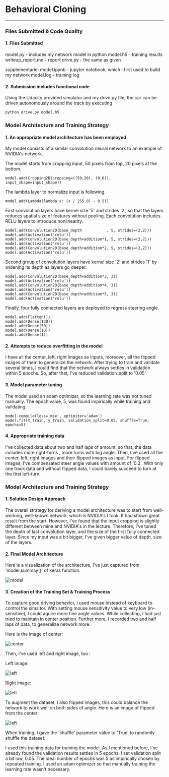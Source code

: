 # **Behavioral Cloning** 


---
### Files Submitted & Code Quality
#### 1. Files Submitted
model.py - includes my network model in python
model.h5 - training results
writeup_report.md - report
drive.py - the same as given

supplementarie:
    model.ipynb - jupyter notebook, which I first used to build my network
    model.log   - training log

#### 2. Submission includes functional code
Using the Udacity provided simulator and my drive.py file, the car can be driven autonomously around the track by executing 
```sh
python drive.py model.h5
```


### Model Architecture and Training Strategy

#### 1. An appropriate model architecture has been employed

My model consists of a similar convolution neural network to an example of NVIDIA's network. 

The model starts from cropping input, 50 pixels from top, 20 pixels at the bottom. 

    model.add(Cropping2D(cropping=((50,20), (0,0)), input_shape=input_shape))

The lambda layer to normalize input is following.

    model.add(Lambda(lambda x: (x / 255.0) - 0.5))

First convolution layers have kernel size '5' and strides '2', so that the layers reduces spatial size of features without pooling. Each convolution includes RELU layers to introduce nonlinearity. 


    model.add(Convolution2D(base_depth           , 5, strides=(2,2))) 
    model.add(Activation('relu'))
    model.add(Convolution2D(base_depth+addition*1, 5, strides=(2,2))) 
    model.add(Activation('relu'))
    model.add(Convolution2D(base_depth+addition*2, 5, strides=(2,2)))
    model.add(Activation('relu'))

Second group of convolution layers have kernel size '2' and strides '1' by widening its depth as layers go deeper.

    model.add(Convolution2D(base_depth+addition*3, 3)) 
    model.add(Activation('relu'))
    model.add(Convolution2D(base_depth+addition*4, 3)) 
    model.add(Activation('relu'))
    model.add(Convolution2D(base_depth+addition*5, 3)) 
    model.add(Activation('relu'))

Finally, four fully connected layers are deployed to regress steering angle. 

    model.add(Flatten())
    model.add(Dense(128))
    model.add(Dense(50))
    model.add(Dense(10))
    model.add(Dense(1))


#### 2. Attempts to reduce overfitting in the model

I have all the center, left, right images as inputs, moreover, all the flipped images of them to generalize the network. After trying to train and validate several times, I could find that the network always settles in validation within 5 epochs. So, after that, I've reduced validation_split to '0.05'.

#### 3. Model parameter tuning

The model used an adam optimizer, so the learning rate was not tuned manually. The epoch value, 5, was found impirically while training and validating. 

    model.compile(loss='mse', optimizer='adam')
    model.fit(X_train, y_train, validation_split=0.05, shuffle=True, epochs=5)

#### 4. Appropriate training data

I've collected data about two and half laps of amount, so that, the data includes more right-turns , more turns with big angle. Then, I've used all the center, left, right images and their flipped images as input. For flipped images, I've compensated steer angle values with amount of '0.2'. With only one track data and without flipped data, I could barely succeed to turn at the first left-turn.


### Model Architecture and Training Strategy

#### 1. Solution Design Approach

The overall strategy for deriving a model architecture was to start from well-working, well-known network, which is NVIDIA's I took. It had shown great result from the start.
However, I've found that the input cropping is slightly different between mine and NVIDIA's in the lecture. Therefore, I've tuned the depth of last convolution layer, and the size of the first fully connected layer. Since my input was a bit bigger, I've given bigger value of depth, size of the layers. 

#### 2. Final Model Architecture

Here is a visualization of the architecture, I've just captured from 'model.summay()' of keras function.

![model](model.png)






#### 3. Creation of the Training Set & Training Process

To capture good driving behavior, I used mouse instead of keyboard to control the simaltor. With setting mouse sensitivity value to very low (in-sensitive), I could aquire more fine angle values. While collecting, I had just tried to maintain in center position. Further more, I recorded two and half laps of data, to generalize network more. 

Here is the image of center:

![center](./center.png)

Then, I've used left and right image, too :

Left image:

![left](left.png)

Right image:

![left](right.png)


To augment the dataset, I also flipped images, this could balance the network to work well on both sides of angle.
Here is an image of flipped from the center:

![left](center_flip.png)

When training, I gave the 'shuffle' parameter value to 'True' to randomly shuffle the dataset.

I used this training data for training the model. As I mentioned before, I've already found the validation results settles in 5 epochs, I set validation split a bit low, 0.05. The ideal number of epochs was 5 as impirically chosen by repeated training. I used an adam optimizer so that manually training the learning rate wasn't necessary.
